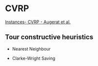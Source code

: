 # CVRP

[Instances- CVRP - Augerat et al.](http://www.bernabe.dorronsoro.es/vrp/)

## Tour constructive heuristics

- Nearest Neighbour

- Clarke-Wright Saving
